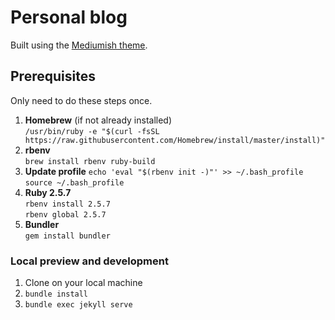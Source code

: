 # Personal blog

Built using the [Mediumish theme](https://github.com/wowthemesnet/mediumish-theme-jekyll). 

## Prerequisites

Only need to do these steps once.

1. **Homebrew** (if not already installed)  
`/usr/bin/ruby -e "$(curl -fsSL https://raw.githubusercontent.com/Homebrew/install/master/install)"`
1. **rbenv**  
`brew install rbenv ruby-build`
1. **Update profile**
`echo 'eval "$(rbenv init -)"' >> ~/.bash_profile`  
`source ~/.bash_profile`
1. **Ruby 2.5.7**  
`rbenv install 2.5.7`  
`rbenv global 2.5.7`
1. **Bundler**  
`gem install bundler`

### Local preview and development

1. Clone on your local machine
1. `bundle install`
1. `bundle exec jekyll serve`
